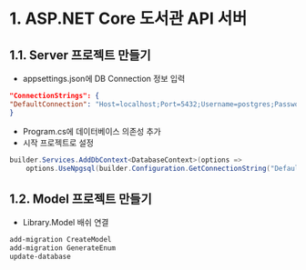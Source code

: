 # 1. ASP.NET Core 도서관 API 서버
## 1.1. Server 프로젝트 만들기
- appsettings.json에 DB Connection 정보 입력
```json
"ConnectionStrings": {
"DefaultConnection": "Host=localhost;Port=5432;Username=postgres;Password=1234;Database=TestDB;"
}
```
- Program.cs에 데이터베이스 의존성 추가
- 시작 프로젝트로 설정
``` C#
builder.Services.AddDbContext<DatabaseContext>(options =>
    options.UseNpgsql(builder.Configuration.GetConnectionString("DefaultConnection")));
```

## 1.2. Model 프로젝트 만들기
- Library.Model 배쉬 연결
```bash
add-migration CreateModel
add-migration GenerateEnum
update-database
```

